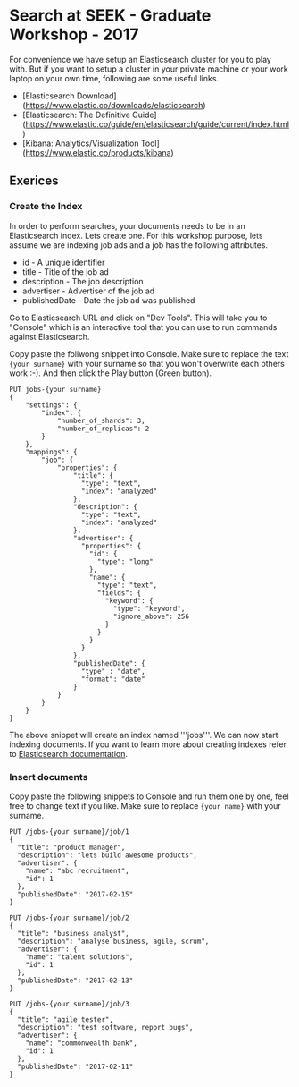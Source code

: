 # Search at SEEK - Graduate Workshop - 2017

For convenience we have setup an Elasticsearch cluster for you to play with. But if you want to setup a cluster in your private machine or your work laptop on your own time, following are some useful links.

* [Elasticsearch Download] (https://www.elastic.co/downloads/elasticsearch)
* [Elasticsearch: The Definitive Guide] (https://www.elastic.co/guide/en/elasticsearch/guide/current/index.html)
* [Kibana: Analytics/Visualization Tool] (https://www.elastic.co/products/kibana)

## Exerices

### Create the Index

In order to perform searches, your documents needs to be in an Elasticsearch index. Lets create one. For this workshop purpose, lets assume we are indexing job ads and a job has the following attributes.

* id - A unique identifier
* title - Title of the job ad
* description - The job description
* advertiser - Advertiser of the job ad
* publishedDate - Date the job ad was published

Go to Elasticsearch URL and click on "Dev Tools". This will take you to "Console" which is an interactive tool that you can use to run commands against Elasticsearch. 

Copy paste the follwong snippet into Console. Make sure to replace the text ```{your surname}``` with your surname so that you won't overwrite each others work :-).  And then click the Play button (Green button).

```
PUT jobs-{your surname}
{
    "settings": {
        "index": {
            "number_of_shards": 3, 
            "number_of_replicas": 2 
        }
    },
    "mappings": {
        "job": {
            "properties": {
                "title": {
                  "type": "text",
                  "index": "analyzed"
                },
                "description": {
                  "type": "text",
                  "index": "analyzed"
                },
                "advertiser": {
                  "properties": {
                    "id": {
                      "type": "long"
                    },
                    "name": {
                      "type": "text",
                      "fields": {
                        "keyword": {
                          "type": "keyword",
                          "ignore_above": 256
                        }
                      }
                    }
                  }
                },
                "publishedDate": {
                  "type" : "date",
                  "format": "date"
                }
            }
        }
    }
}
```

The above snippet will create an index named '''jobs'''. We can now start indexing documents. If you want to learn more about creating indexes refer to [Elasticsearch documentation](https://www.elastic.co/guide/en/elasticsearch/reference/current/indices-create-index.html).

### Insert documents

Copy paste the following snippets to Console and run them one by one, feel free to change text if you like. Make sure to replace ```{your name}``` with your surname.

```
PUT /jobs-{your surname}/job/1
{
  "title": "product manager",
  "description": "lets build awesome products",
  "advertiser": {
    "name": "abc recruitment",
    "id": 1
  },
  "publishedDate": "2017-02-15"
}
```

```
PUT /jobs-{your surname}/job/2
{
  "title": "business analyst",
  "description": "analyse business, agile, scrum",
  "advertiser": {
    "name": "talent solutions",
    "id": 1
  },
  "publishedDate": "2017-02-13"
}
```

```
PUT /jobs-{your surname}/job/3
{
  "title": "agile tester",
  "description": "test software, report bugs",
  "advertiser": {
    "name": "commonwealth bank",
    "id": 1
  },
  "publishedDate": "2017-02-11"
}
```
